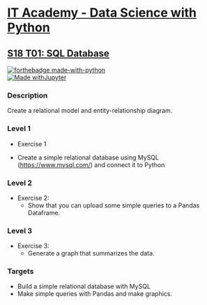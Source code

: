 # [IT Academy - Data Science with Python](https://www.barcelonactiva.cat/es/itacademy)
## [S18 T01: SQL Database](https://github.com/jesussantana/SQL-Database/blob/main/notebooks/S18_T01_SQL_Database.ipynb)

[![forthebadge made-with-python](http://ForTheBadge.com/images/badges/made-with-python.svg)](https://www.python.org/)  
[![Made withJupyter](https://img.shields.io/badge/Made%20with-Jupyter-orange?style=for-the-badge&logo=Jupyter)](https://jupyter.org/try)  
 

### Description

Create a relational model and entity-relationship diagram.


### Level 1

- Exercise 1  

- Create a simple relational database using MySQL (https://www.mysql.com/) and connect it to Python

### Level 2

- Exercise 2: 
  - Show that you can upload some simple queries to a Pandas Dataframe.

### Level 3

- Exercise 3: 
  - Generate a graph that summarizes the data.


### Targets

- Build a simple relational database with MySQL
- Make simple queries with Pandas and make graphics.